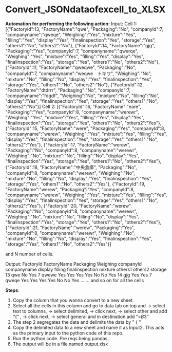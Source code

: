 # Convert_JSONdataofexcell_to_XLSX

**Automation for performing the following action:**
Input: 
    Cell 1:
     [{"FactoryId":13, "FactoryName":"qwe", "Packaging":"No", "companyId":7, "companyname":"qweqe", "Weighing":"Yes", "mixture":"Yes", "filling":"Yes", "display":"Yes", "finalinspection":"Yes", "storage":"Yes", "others1":"No", "others2":"No"}, {"FactoryId":14, "FactoryName":"gjg", "Packaging":"Yes", "companyId":7, "companyname":"qwerqe", "Weighing":"Yes", "mixture":"Yes", "filling":"Yes", "display":"Yes", "finalinspection":"Yes", "storage":"Yes", "others1":"No", "others2":"No"}, {"FactoryId":11, "FactoryName":"qweqwe", "Packaging":"No", "companyId":7, "companyname":"weqwe　トキワ", "Weighing":"No", "mixture":"No", "filling":"No", "display":"Yes", "finalinspection":"Yes", "storage":"Yes", "others1":"No", "others2":"No"}, {"FactoryId":12, "FactoryName":"dtdrrr", "Packaging":"No", "companyId":7, "companyname":"fdgdf", "Weighing":"No", "mixture":"No", "filling":"No", "display":"Yes", "finalinspection":"Yes", "storage":"Yes", "others1":"No", "others2":"No"}]
    Cell 2:
[{"FactoryId":16, "FactoryName":"eare", "Packaging":"Yes", "companyId":8, "companyname":"werewr", "Weighing":"Yes", "mixture":"Yes", "filling":"Yes", "display":"Yes", "finalinspection":"Yes", "storage":"Yes", "others1":"No", "others2":"Yes"}, {"FactoryId":15, "FactoryName":"were", "Packaging":"Yes", "companyId":8, "companyname":"werew", "Weighing":"Yes", "mixture":"Yes", "filling":"Yes", "display":"Yes", "finalinspection":"Yes", "storage":"Yes", "others1":"No", "others2":"Yes"}, {"FactoryId":17, "FactoryName":"werew", "Packaging":"No", "companyId":8, "companyname":"werewr", "Weighing":"No", "mixture":"No", "filling":"No", "display":"Yes", "finalinspection":"Yes", "storage":"Yes", "others1":"No", "others2":"Yes"}, {"FactoryId":18, "FactoryName":"中央倉庫", "Packaging":"No", "companyId":8, "companyname":"werewr", "Weighing":"No", "mixture":"No", "filling":"No", "display":"Yes", "finalinspection":"Yes", "storage":"Yes", "others1":"No", "others2":"Yes"}, {"FactoryId":19, "FactoryName":"werew", "Packaging":"Yes", "companyId":8, "companyname":"werew", "Weighing":"Yes", "mixture":"Yes", "filling":"Yes", "display":"Yes", "finalinspection":"Yes", "storage":"Yes", "others1":"No", "others2":"Yes"}, {"FactoryId":20, "FactoryName":"werew", "Packaging":"No", "companyId":8, "companyname":"werewr", "Weighing":"No", "mixture":"No", "filling":"No", "display":"Yes", "finalinspection":"Yes", "storage":"Yes", "others1":"No", "others2":"Yes"}, {"FactoryId":21, "FactoryName":"werew", "Packaging":"Yes", "companyId":8, "companyname":"werewr", "Weighing":"No", "mixture":"No", "filling":"No", "display":"Yes", "finalinspection":"Yes", "storage":"Yes", "others1":"No", "others2":"Yes"}]

and N number of cells.


Output:
FactoryId	FactoryName	Packaging	Weighing	companyId	companyname	display	filling	finalinspection	mixture	others1	others2	storage
13	qwe	No	Yes	7	qwewe	Yes	Yes	Yes	Yes	No	No	Yes
14	gjg	Yes	Yes	7	qweqe	Yes	Yes	Yes	Yes	No	No	Yes
....... and so on for all the cells



**Steps**:
1. Copy the column that you wanna convert to a new sheet.
2. Select all the cells in this column and go to data tab on top and 
    -> select text to columns, 
    -> select delimited, 
    -> click next,
    -> select other and add “{“ , 
    -> click next, 
    -> select general and in destination add “=$B$3”
3. The step 2 segregates the data and delimits the data by " { "
4. Copy the delimited data to a new sheet and name it as Input2. This acts as the primary input to the python code of this repo.
5. Run the python code. Pre reqs being pandas.
6. The output will be in a file named output.xlsx
